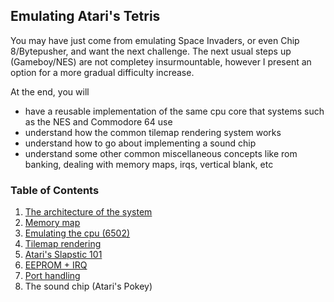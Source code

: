 ## Emulating Atari's Tetris

You may have just come from emulating Space Invaders, or even Chip 8/Bytepusher, and want the next challenge. The next usual steps up (Gameboy/NES) are not completey insurmountable, however I present an option for a more gradual difficulty increase.

At the end, you will
- have a reusable implementation of the same cpu core that systems such as the NES and Commodore 64 use
- understand how the common tilemap rendering system works
- understand how to go about implementing a sound chip
- understand some other common miscellaneous concepts like rom banking, dealing with memory maps, irqs, vertical blank, etc

### Table of Contents

1. [The architecture of the system](architecture.md)
2. [Memory map](memorymap.md)
3. [Emulating the cpu (6502)](6502.md)
4. [Tilemap rendering](rendering.md)
5. [Atari's Slapstic 101](slapstic101.md)
6. [EEPROM + IRQ](eeprom_irq.md)
7. [Port handling](port_handling.md)
8. The sound chip (Atari's Pokey)
